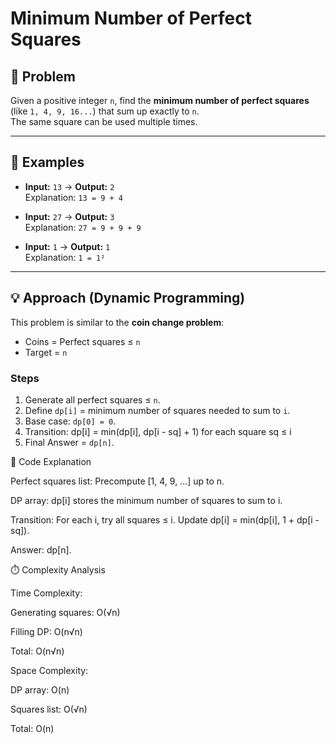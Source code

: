 # Minimum Number of Perfect Squares

## 📌 Problem
Given a positive integer `n`, find the **minimum number of perfect squares** (like `1, 4, 9, 16...`) that sum up exactly to `n`.  
The same square can be used multiple times.

---

## 📝 Examples
- **Input:** `13` → **Output:** `2`  
  Explanation: `13 = 9 + 4`  

- **Input:** `27` → **Output:** `3`  
  Explanation: `27 = 9 + 9 + 9`  

- **Input:** `1` → **Output:** `1`  
  Explanation: `1 = 1²`  

---

## 💡 Approach (Dynamic Programming)

This problem is similar to the **coin change problem**:
- Coins = Perfect squares ≤ `n`
- Target = `n`

### Steps
1. Generate all perfect squares ≤ `n`.
2. Define `dp[i]` = minimum number of squares needed to sum to `i`.
3. Base case: `dp[0] = 0`.
4. Transition:  dp[i] = min(dp[i], dp[i - sq] + 1) for each square sq ≤ i
5. Final Answer = `dp[n]`.

🔎 Code Explanation

Perfect squares list: Precompute [1, 4, 9, ...] up to n.

DP array: dp[i] stores the minimum number of squares to sum to i.

Transition: For each i, try all squares ≤ i.
Update dp[i] = min(dp[i], 1 + dp[i - sq]).

Answer: dp[n].

⏱️ Complexity Analysis

Time Complexity:

Generating squares: O(√n)

Filling DP: O(n√n)

Total: O(n√n)

Space Complexity:

DP array: O(n)

Squares list: O(√n)

Total: O(n)
